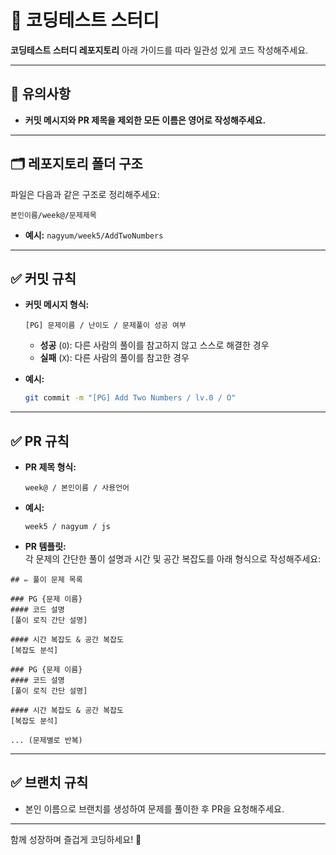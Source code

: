 # 📘 코딩테스트 스터디  

**코딩테스트 스터디 레포지토리** 아래 가이드를 따라 일관성 있게 코드 작성해주세요.

---

## 📍 유의사항  

- **커밋 메시지와 PR 제목을 제외한 모든 이름은 영어로 작성해주세요.**  

---

## 🗂️ 레포지토리 폴더 구조  

파일은 다음과 같은 구조로 정리해주세요:  
```plaintext
본인이름/week@/문제제목
```  
- **예시:** `nagyum/week5/AddTwoNumbers`  

---

## ✅ 커밋 규칙  

- **커밋 메시지 형식:**  
  ```plaintext
  [PG] 문제이름 / 난이도 / 문제풀이 성공 여부
  ```  
  - **성공** (`O`): 다른 사람의 풀이를 참고하지 않고 스스로 해결한 경우  
  - **실패** (`X`): 다른 사람의 풀이를 참고한 경우  

- **예시:**  
  ```bash
  git commit -m "[PG] Add Two Numbers / lv.0 / O"
  ```  

---

## ✅ PR 규칙  

- **PR 제목 형식:**  
  ```plaintext
  week@ / 본인이름 / 사용언어
  ```  
- **예시:**  
  ```plaintext
  week5 / nagyum / js
  ```  

- **PR 템플릿:**  
  각 문제의 간단한 풀이 설명과 시간 및 공간 복잡도를 아래 형식으로 작성해주세요:  

```plaintext
## ✏️ 풀이 문제 목록  

### PG {문제 이름}  
#### 코드 설명  
[풀이 로직 간단 설명]  

#### 시간 복잡도 & 공간 복잡도  
[복잡도 분석]  

### PG {문제 이름}  
#### 코드 설명  
[풀이 로직 간단 설명]  

#### 시간 복잡도 & 공간 복잡도  
[복잡도 분석]  

... (문제별로 반복)
```  

---

## ✅ 브랜치 규칙  

- 본인 이름으로 브랜치를 생성하여 문제를 풀이한 후 PR을 요청해주세요.  

---

함께 성장하며 즐겁게 코딩하세요! 🚀  

